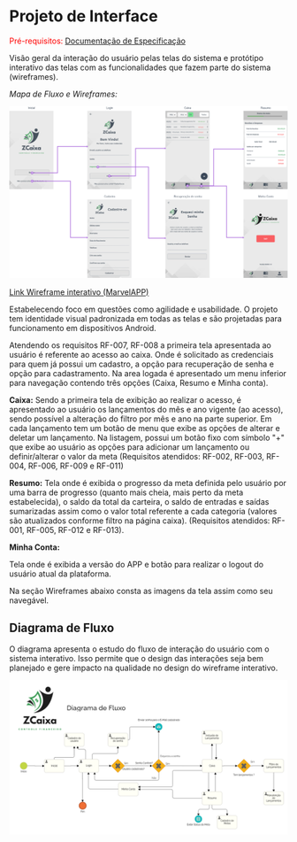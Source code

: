 
# Projeto de Interface

<span style="color:red">Pré-requisitos: <a href="2-Especificação do Projeto.md"> Documentação de Especificação</a></span>

Visão geral da interação do usuário pelas telas do sistema e protótipo interativo das telas com as funcionalidades que fazem parte do sistema (wireframes).

*Mapa de Fluxo e Wireframes:*

![Mapa de Fluxo](img/flowmap.png)

[Link Wireframe interativo (MarvelAPP)](https://marvelapp.com/prototype/6a20jd5)

Estabelecendo foco em questões como agilidade e usabilidade. O projeto tem identidade visual padronizada em todas as telas e são projetadas para funcionamento em dispositivos Android.

 Atendendo os requisitos RF-007, RF-008 a primeira tela apresentada ao usuário é referente ao acesso ao caixa. Onde é solicitado as credenciais para quem já possui um cadastro, a opção para recuperação de senha e opção para cadastramento.
 Na area logada é apresentado um menu inferior para navegação contendo três opções (Caixa, Resumo e Minha conta).
 
 **Caixa:** Sendo a primeira tela de exibição ao realizar o acesso, é apresentado ao usuário os lançamentos do mês e ano vigente (ao acesso), sendo possível a alteração do filtro por mês e ano na parte superior. Em cada lançamento tem um botão de menu que exibe as opções de alterar e deletar um lançamento. Na listagem, possui um botão fixo com símbolo "+" que exibe ao usuário as opções para adicionar um lançamento ou definir/alterar o valor da meta (Requisitos atendidos: RF-002, RF-003, RF-004, RF-006, RF-009 e RF-011) 
 
 **Resumo:** Tela onde é exibida o progresso da meta definida pelo usuário por uma barra de progresso (quanto mais cheia, mais perto da meta estabelecida), o saldo da total da carteira, o saldo de entradas e saídas sumarizadas assim como o valor total referente a cada categoria (valores são atualizados conforme filtro na página caixa). (Requisitos atendidos: RF-001, RF-005, RF-012 e RF-013).

**Minha Conta:**

Tela onde é exibida a versão do APP e botão para realizar o logout do usuário atual da plataforma.

Na seção Wireframes abaixo consta as imagens da tela assim como seu navegável.


## Diagrama de Fluxo
O diagrama apresenta o estudo do fluxo de interação do usuário com o sistema interativo. Isso permite que o design das interações seja bem planejado e gere impacto na qualidade no design do wireframe interativo.

![Diagrama de Fluxo](img/Diagrama_de_Fluxo.PNG)

